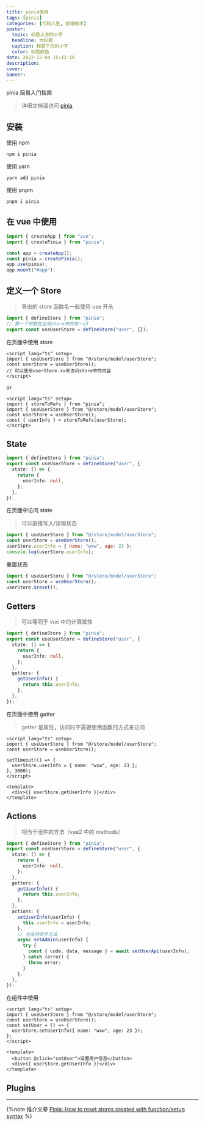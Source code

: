 ```yaml
---
title: pinia使用
tags: [pinia]
categories: [代码人生, 前端技术]
poster:
  topic: 标题上方的小字
  headline: 大标题
  caption: 标题下方的小字
  color: 标题颜色
date: 2022-12-04 15:42:19
description:
cover:
banner:
---
```


pinia 简易入门指南

<!-- more -->

> 详细文档请访问 [pinia](https://pinia.vuejs.org)

## 安装

使用 npm

```shell
npm i pinia
```

使用 yarn

```shell
yarn add pinia
```

使用 pnpm

```shell
pnpm i pinia
```

## 在 vue 中使用

```ts
import { createApp } from "vue";
import { createPinia } from "pinia";

const app = createApp();
const pinia = createPinia();
app.use(pinia);
app.mount("#app");
```

## 定义一个 Store

> 导出的 store 函数名一般使用 use 开头

```ts
import { defineStore } from "pinia";
// 第一个参数在全局store中的唯一id
export const useUserStore = defineStore("user", {});
```

在页面中使用 store

```vue
<script lang="ts" setup>
import { useUserStore } from "@/store/model/userStore";
const userStore = useUserStore();
// 可以使用userStore.xx来访问store中的内容
</script>
```

or

```vue
<script lang="ts" setup>
import { storeToRefs } from "pinia";
import { useUserStore } from "@/store/model/userStore";
const userStore = useUserStore();
const { userInfo } = storeToRefs(userStore);
</script>
```

## State

```ts
import { defineStore } from "pinia";
export const useUserStore = defineStore("user", {
  state: () => {
    return {
      userInfo: null,
    };
  },
});
```

在页面中访问 state

> 可以直接写入/读取状态

```js
import { useUserStore } from "@/store/model/userStore";
const userStore = useUserStore();
userStore.userInfo = { name: "wxw", age: 23 };
console.log(userStore.userInfo);
```

重置状态

```js
import { useUserStore } from "@/store/model/userStore";
const userStore = useUserStore();
userStore.$reset();
```

## Getters

> 可以等同于 vue 中的计算属性

```ts
import { defineStore } from "pinia";
export const useUserStore = defineStore("user", {
  state: () => {
    return {
      userInfo: null,
    };
  },
  getters: {
    getUserInfo() {
      return this.userInfo;
    },
  },
});
```

在页面中使用 getter

> getter 是属性，访问时不需要使用函数的方式来访问

```vue
<script lang="ts" setup>
import { useUserStore } from "@/store/model/userStore";
const userStore = useUserStore();

setTimeout(() => {
  userStore.userInfo = { name: "wxw", age: 23 };
}, 3000);
</script>

<template>
  <div>{{ userStore.getUserInfo }}</div>
</template>
```

## Actions

> 相当于组件的方法（vue2 中的 methods）

```ts
import { defineStore } from "pinia";
export const useUserStore = defineStore("user", {
  state: () => {
    return {
      userInfo: null,
    };
  },
  getters: {
    getUserInfo() {
      return this.userInfo;
    },
  },
  actions: {
    setUserInfo(userInfo) {
      this.userInfo = userInfo;
    },
    // 也支持异步方法
    async setAdmin(userInfo) {
      try {
        const { code, data, message } = await setUserApi(userInfo);
      } catch (error) {
        throw error;
      }
    },
  },
});
```

在组件中使用

```vue
<script lang="ts" setup>
import { useUserStore } from "@/store/model/userStore";
const userStore = useUserStore();
const setUser = () => {
  userStore.setUserInfo({ name: "wxw", age: 23 });
};
</script>

<template>
  <button @click="setUser">设置用户信息</button>
  <div>{{ userStore.getUserInfo }}</div>
</template>
```

## Plugins

<!-- TODO -->

---

{%note 推介文章
[Pinia: How to reset stores created with function/setup syntax](https://dev.to/the_one/pinia-how-to-reset-stores-created-with-functionsetup-syntax-1b74)
%}

